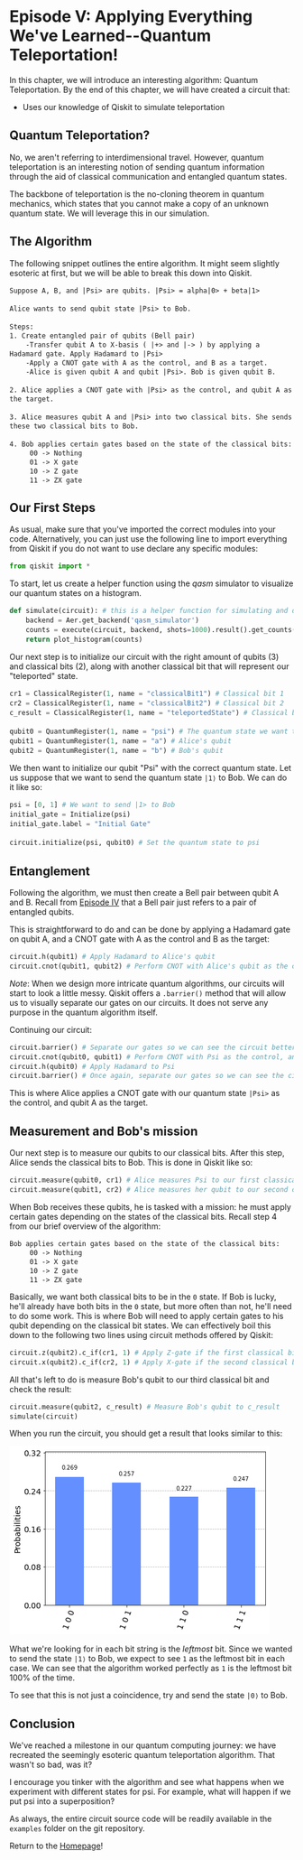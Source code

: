 # Episode V: Applying Everything We've Learned--Quantum Teleportation!

In this chapter, we will introduce an interesting algorithm: Quantum Teleportation. By the end of this chapter, we will have created a circuit that:
- Uses our knowledge of Qiskit to simulate teleportation

## Quantum Teleportation?

No, we aren't referring to interdimensional travel. However, quantum teleportation is an interesting notion of sending quantum information through the aid of classical communication and entangled quantum states.

The backbone of teleportation is the no-cloning theorem in quantum mechanics, which states that you cannot make a copy of an unknown quantum state. We will leverage this in our simulation.

## The Algorithm

The following snippet outlines the entire algorithm. It might seem slightly esoteric at first, but we will be able to break this down into Qiskit.

```
Suppose A, B, and |Psi> are qubits. |Psi> = alpha|0> + beta|1>

Alice wants to send qubit state |Psi> to Bob.

Steps:
1. Create entangled pair of qubits (Bell pair)
	-Transfer qubit A to X-basis ( |+> and |-> ) by applying a Hadamard gate. Apply Hadamard to |Psi>
	-Apply a CNOT gate with A as the control, and B as a target.
	-Alice is given qubit A and qubit |Psi>. Bob is given qubit B.

2. Alice applies a CNOT gate with |Psi> as the control, and qubit A as the target.

3. Alice measures qubit A and |Psi> into two classical bits. She sends these two classical bits to Bob.

4. Bob applies certain gates based on the state of the classical bits:
	 00 -> Nothing
	 01 -> X gate
	 10 -> Z gate
	 11 -> ZX gate
```

## Our First Steps

As usual, make sure that you've imported the correct modules into your code. Alternatively, you can just use the following line to import everything from Qiskit if you do not want to use declare any specific modules:

```python
from qiskit import *
```

To start, let us create a helper function using the *qasm* simulator to visualize our quantum states on a histogram.

```python
def simulate(circuit): # this is a helper function for simulating and displaying a histogram
    backend = Aer.get_backend('qasm_simulator')
    counts = execute(circuit, backend, shots=1000).result().get_counts()
    return plot_histogram(counts)
```


Our next step is to initialize our circuit with the right amount of qubits (3) and classical bits (2), along with another classical bit that will represent our "teleported" state. 

```python
cr1 = ClassicalRegister(1, name = "classicalBit1") # Classical bit 1
cr2 = ClassicalRegister(1, name = "classicalBit2") # Classical bit 2
c_result = ClassicalRegister(1, name = "teleportedState") # Classical bit that represents our result

qubit0 = QuantumRegister(1, name = "psi") # The quantum state we want to send
qubit1 = QuantumRegister(1, name = "a") # Alice's qubit
qubit2 = QuantumRegister(1, name = "b") # Bob's qubit
```

We then want to initialize our qubit "Psi" with the correct quantum state. Let us suppose that we want to send the quantum state `|1⟩` to Bob. We can do it like so:

```python
psi = [0, 1] # We want to send |1> to Bob
initial_gate = Initialize(psi)
initial_gate.label = "Initial Gate"

circuit.initialize(psi, qubit0) # Set the quantum state to psi
```

## Entanglement 

Following the algorithm, we must then create a Bell pair between qubit A and B. Recall from [Episode IV](https://kevinfreyberg.github.io/Qiskit-Crash-Course/seminar-4/) that a Bell pair just refers to a pair of entangled qubits. 

This is straightforward to do and can be done by applying a Hadamard gate on qubit A, and a CNOT gate with A as the control and B as the target:

```python
circuit.h(qubit1) # Apply Hadamard to Alice's qubit
circuit.cnot(qubit1, qubit2) # Perform CNOT with Alice's qubit as the control, and Bob's qubit as the target
```

*Note*: When we design more intricate quantum algorithms, our circuits will start to look a little messy. Qiskit offers a `.barrier()` method that will allow us to visually separate our gates on our circuits. It does not serve any purpose in the quantum algorithm itself.

Continuing our circuit:

```python
circuit.barrier() # Separate our gates so we can see the circuit better
circuit.cnot(qubit0, qubit1) # Perform CNOT with Psi as the control, and Alice's qubit as the target
circuit.h(qubit0) # Apply Hadamard to Psi
circuit.barrier() # Once again, separate our gates so we can see the circuit better
```

This is where Alice applies a CNOT gate with our quantum state `|Psi>` as the control, and qubit A as the target.

## Measurement and Bob's mission

Our next step is to measure our qubits to our classical bits. After this step, Alice sends the classical bits to Bob. This is done in Qiskit like so:

```python
circuit.measure(qubit0, cr1) # Alice measures Psi to our first classical bit
circuit.measure(qubit1, cr2) # Alice measures her qubit to our second classical bit
```

When Bob receives these qubits, he is tasked with a mission: he must apply certain gates depending on the states of the classical bits. Recall step 4 from our brief overview of the algorithm:

```
Bob applies certain gates based on the state of the classical bits:
	 00 -> Nothing
	 01 -> X gate
	 10 -> Z gate
	 11 -> ZX gate
```

Basically, we want both classical bits to be in the `0` state. If Bob is lucky, he'll already have both bits in the `0` state, but more often than not, he'll need to do some work. This is where Bob will need to apply certain gates to his qubit depending on the classical bit states. We can effectively boil this down to the following two lines using circuit methods offered by Qiskit:

```python
circuit.z(qubit2).c_if(cr1, 1) # Apply Z-gate if the first classical bit is 1
circuit.x(qubit2).c_if(cr2, 1) # Apply X-gate if the second classical bit is 1
```

All that's left to do is measure Bob's qubit to our third classical bit and check the result:

```python
circuit.measure(qubit2, c_result) # Measure Bob's qubit to c_result
simulate(circuit)
```

When you run the circuit, you should get a result that looks similar to this:

![image](images/results.png)

What we're looking for in each bit string is the *leftmost* bit. Since we wanted to send the state `|1⟩` to Bob, we expect to see `1` as the leftmost bit in each case. We can see that the algorithm worked perfectly as `1` is the leftmost bit 100% of the time. 

To see that this is not just a coincidence, try and send the state `|0⟩` to Bob. 

## Conclusion

We've reached a milestone in our quantum computing journey: we have recreated the seemingly esoteric quantum teleportation algorithm. That wasn't so bad, was it? 

I encourage you tinker with the algorithm and see what happens when we experiment with different states for psi. For example, what will happen if we put psi into a superposition?

As always, the entire circuit source code will be readily available in the `examples` folder on the git repository. 

Return to the [Homepage](https://kevinfreyberg.github.io/Qiskit-Crash-Course/)!






































